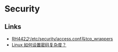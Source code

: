 # Security

## Links

- [RH442之/etc/security/access.conf与tcp_wrappers](https://www.361way.com/access_conf-wrappers/5426.html)
- [Linux 如何设置密码复杂度？](https://zhuanlan.zhihu.com/p/99017653)
